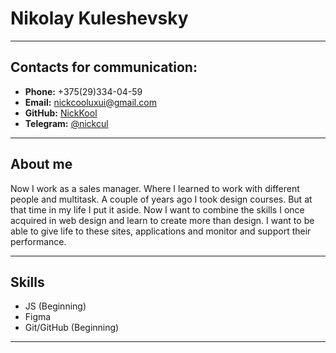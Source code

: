 # Nikolay Kuleshevsky

---

## Contacts for communication:

- **Phone:** +375(29)334-04-59
- **Email:** nickcooluxui@gmail.com
- **GitHub:** [NickKool](https://github.com/NickKool)
- **Telegram:** [@nickcul](https://t.me/nickcul)

---

## About me

Now I work as a sales manager. Where I learned to work with different people and multitask. A couple of years ago I took design courses. But at that time in my life I put it aside. Now I want to combine the skills I once acquired in web design and learn to create more than design. I want to be able to give life to these sites, applications and monitor and support their performance.

---

## Skills

- JS (Beginning)
- Figma
- Git/GitHub (Beginning)

---

